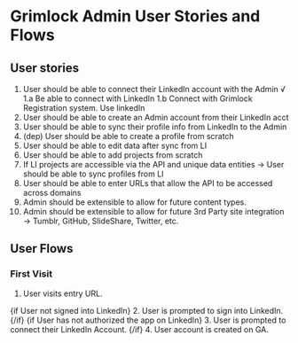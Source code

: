 # Grimlock Admin User Stories and Flows

## User stories

  1.  User should be able to connect their LinkedIn account with the Admin
√   1.a Be able to connect with LinkedIn
    1.b Connect with Grimlock Registration system. Use linkedIn
  2.  User should be able to create an Admin account from their LinkedIn acct
  3.  User should be able to sync their profile info from LinkedIn to the Admin
  4.  (dep) User should be able to create a profile from scratch
  5.  User should be able to edit data after sync from LI
  6.  User should be able to add projects from scratch
  7.  If LI projects are accessible via the API and unique data entities ->
          User should be able to sync profiles from LI
  8.  User should be able to enter URLs that allow the API to be accessed across
          domains
  9.  Admin should be extensible to allow for future content types.
  10. Admin should be extensible to allow for future 3rd Party site integration ->
          Tumblr, GitHub, SlideShare, Twitter, etc.

  ## User Flows

  ### First Visit

  1. User visits entry URL.

  {if User not signed into LinkedIn}
  2. User is prompted to sign into LinkedIn.
  {/if}
  {if User has not authorized the app on LinkedIn}
  3. User is prompted to connect their LinkedIn Account.
  {/if}
  4. User account is created on GA.